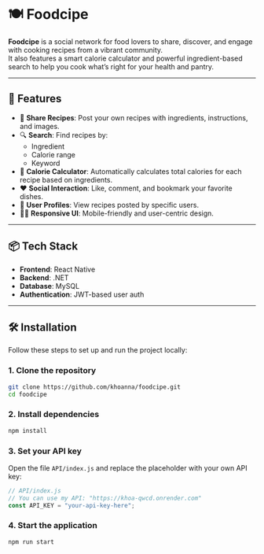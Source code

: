 # 🍽️ Foodcipe

**Foodcipe** is a social network for food lovers to share, discover, and engage with cooking recipes from a vibrant community.  
It also features a smart calorie calculator and powerful ingredient-based search to help you cook what’s right for your health and pantry.

---

## 🚀 Features

- 📸 **Share Recipes**: Post your own recipes with ingredients, instructions, and images.
- 🔍 **Search**: Find recipes by:
  - Ingredient
  - Calorie range
  - Keyword
- 🔢 **Calorie Calculator**: Automatically calculates total calories for each recipe based on ingredients.
- ❤️ **Social Interaction**: Like, comment, and bookmark your favorite dishes.
- 👥 **User Profiles**: View recipes posted by specific users.
- 🧑‍🍳 **Responsive UI**: Mobile-friendly and user-centric design.

---

## 📦 Tech Stack

- **Frontend**: React Native
- **Backend**: .NET
- **Database**: MySQL
- **Authentication**: JWT-based user auth

---
## 🛠️ Installation

Follow these steps to set up and run the project locally:

### 1. **Clone the repository**

```bash
git clone https://github.com/khoanna/foodcipe.git
cd foodcipe
```

### 2. Install dependencies

```bash
npm install
```

### 3. Set your API key

Open the file `API/index.js` and replace the placeholder with your own API key:

```js
// API/index.js
// You can use my API: "https://khoa-qwcd.onrender.com"
const API_KEY = "your-api-key-here";
```

### 4. Start the application

```bash
npm run start
```

